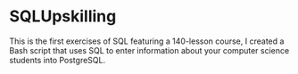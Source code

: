 # SQLUpskilling

This is the first exercises of SQL featuring a 140-lesson course, I created a Bash script that uses SQL to enter information about your computer science students into PostgreSQL.